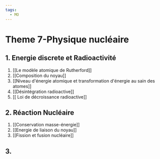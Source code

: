 ```yaml
---
tags:
  - MO
---
```


# Theme 7-Physique nucléaire
## 1. Energie discrete et Radioactivité
1. [[Le modèle atomique de Rutherford]]
2. [[Composition du noyau]]
3. [[Niveau d'énergie atomique et transformation d'énergie au sain des atomes]]
4. [[Désintégration radioactive]]
5. [[ Loi de décroissance radioactive]]
## 2. Réaction Nucléaire
1. [[Conservation masse-énergie]]
2. [[Energie de liaison du noyau]]
3. [[Fission et fusion nucléaire]]
## 3. 